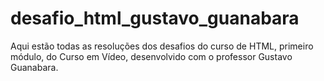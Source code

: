 # desafio_html_gustavo_guanabara
Aqui estão todas as resoluções dos desafios do curso de HTML, primeiro módulo, do Curso em Vídeo, desenvolvido com o professor Gustavo Guanabara.
